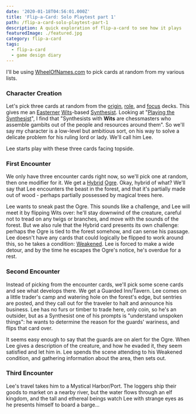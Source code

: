 ```yaml
---
date: '2020-01-18T04:56:01.000Z'
title: 'Flip-a-Card: Solo Playtest part 1'
path: /flip-a-card-solo-playtest-part-1
description: A quick exploration of flip-a-card to see how it plays
featuredImage: ./featured.jpg
category: flip-a-card
tags:
  - flip-a-card
  - game design diary
---
```

    


I'll be using [WheelOfNames.com](https://wheelofnames.com/) to pick cards at random from my various lists.

### Character Creation

Let's pick three cards at random from the [origin](https://astralfrontier.github.io/flip-a-card/tags/origin), [role](https://astralfrontier.github.io/flip-a-card/tags/role), and [focus](https://astralfrontier.github.io/flip-a-card/tags/focus) decks. This gives me an [Easterner](https://astralfrontier.github.io/flip-a-card/cards/easterner)  [Wits](https://astralfrontier.github.io/flip-a-card/cards/wits)-based [Synthesist](https://astralfrontier.github.io/flip-a-card/cards/synthesist). Looking at "[Playing the Synthesist](https://astralfrontier.github.io/flip-a-card/playing-the-synthesist/)", I find that "Synthesists with **Wits** are chessmasters who assemble gambits out of the people and resources around them". So we'll say my character is a low-level but ambitious sort, on his way to solve a delicate problem for his ruling lord or lady. We'll call him Lee.

Lee starts play with these three cards facing topside.

### First Encounter

We only have three encounter cards right now, so we'll pick one at random, then one modifier for it. We get a [Hybrid](https://astralfrontier.github.io/flip-a-card/cards/hybrid)  [Ogre](https://astralfrontier.github.io/flip-a-card/cards/ogre). Okay, hybrid of what? We'll say that Lee encounters the beast in the forest, and that it's partially made out of wood - perhaps partially possessed by magical trees here.

Lee wants to sneak past the Ogre. This sounds like a challenge, and Lee will meet it by flipping Wits over: he'll stay downwind of the creature, careful not to tread on any twigs or branches, and move with the sounds of the forest. But we also rule that the Hybrid card presents its own challenge: perhaps the Ogre is tied to the forest somehow, and can sense his passage. Lee doesn't have any cards that could logically be flipped to work around this, so he takes a condition: [Weakened](https://astralfrontier.github.io/flip-a-card/cards/weakened-exhausted). Lee is forced to make a wide detour, and by the time he escapes the Ogre's notice, he's overdue for a rest.

### Second Encounter

Instead of picking from the encounter cards, we'll pick some scene cards and see what develops there. We get a Guarded Inn/Tavern. Lee comes on a little trader's camp and watering hole on the forest's edge, but sentries are posted, and they call out for the traveler to halt and announce his business. Lee has no furs or timber to trade here, only coin, so he's an outsider, but as a Synthesist one of his prompts is "understand unspoken things": he wants to determine the reason for the guards' wariness, and flips that card over.

It seems easy enough to say that the guards are on alert for the Ogre. When Lee gives a description of the creature, and how he evaded it, they seem satisfied and let him in. Lee spends the scene attending to his Weakened condition, and gathering information about the area, then sets out.

### Third Encounter

Lee's travel takes him to a Mystical Harbor/Port. The loggers ship their goods to market on a nearby river, but the water flows through an elf kingdom, and the tall and ethereal beings watch Lee with strange eyes as he presents himself to board a barge...


    